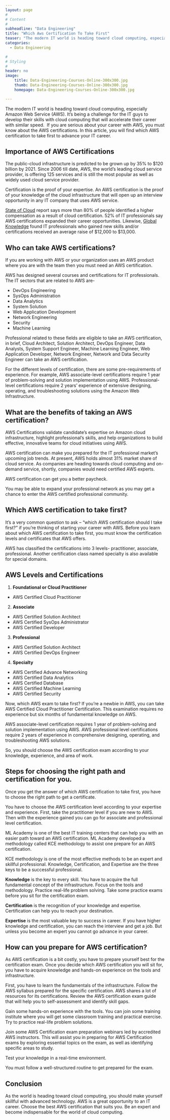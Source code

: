 ```yaml
---
layout: page
#
# Content
#
subheadline: "Data Engineering"
title: "Which Aws Certification To Take First"
teaser: "The modern IT world is heading toward cloud computing, especially Amazon Web Service (AWS). It’s being a challenge for the IT guys to develop their skills with cloud computing that will accelerate their career with similar speed.  If you are serious"
categories:
  - Data Engineering

#
# Styling
#
header: no
image:
    title: Data-Engineering-Courses-Online-300x300.jpg
    thumb: Data-Engineering-Courses-Online-300x300.jpg
    homepage: Data-Engineering-Courses-Online-300x300.jpg

---
```


The modern IT world is heading toward cloud computing, especially Amazon Web Service (AWS). It’s being a challenge for the IT guys to develop their skills with cloud computing that will accelerate their career with similar speed.  If you are serious about your career with AWS, you must know about the AWS certifications. In this article, you will find which AWS certification to take first to advance your IT career.


**Importance of AWS Certifications**
------------------------------------


The public-cloud infrastructure is predicted to be grown up by 35% to $120 billion by 2021. Since 2006 till date, AWS, the world’s leading cloud service provider, is offering 125 services and is still the most popular as well as widely used cloud service provider. 


Certification is the proof of your expertise. An AWS certification is the proof of your knowledge of the cloud infrastructure that will open up an interview opportunity in any IT company that uses AWS service.


[State of Cloud](https://go.acloudguru.com/2020-state-of-cloud-learning-report?ajs_aid=c6a8c1f1-e73b-42f3-a3b2-720e18141cac) report says more than 80% of people identified a higher compensation as a result of cloud certification. 52% of IT professionals say AWS certifications expanded their career opportunities. Likewise, [Global Knowledge](https://www.globalknowledge.com/us-en/resources/resource-library/articles/5-numbers-to-know-in-salary-report-2020/) found IT professionals who gained new skills and/or certifications received an average raise of $12,000 to $13,000.


**Who can take AWS certifications?**
------------------------------------


If you are working with AWS or your organization uses an AWS product where you are with the team then you must need an AWS certification. 


AWS has designed several courses and certifications for IT professionals. The IT sectors that are related to AWS are- 


* DevOps Engineering
* SysOps Administration
* Data Analytics
* System Solution
* Web Application Development
* Network Engineering
* Security
* Machine Learning


Professional related to these fields are eligible to take an AWS certification, in brief, Cloud Architect, Solution Architect, DevOps Engineer, Data Analysts, System Support Engineer, Machine Learning Engineer, Web Application Developer, Network Engineer, Network and Data Security Engineer can take an AWS certification. 


For the different levels of certification, there are some pre-requirements of experience. For example, AWS associate-level certifications require 1 year of problem-solving and solution implementation using AWS. Professional-level certifications require 2 years’ experience of extensive designing, operating, and troubleshooting solutions using the Amazon Web Infrastructure.


**What are the benefits of taking an AWS certification?**
---------------------------------------------------------


AWS Certifications validate candidate’s expertise on Amazon cloud infrastructure, highlight professional’s skills, and help organizations to build effective, innovative teams for cloud initiatives using AWS.


AWS certification can make you prepared for the IT professional market’s upcoming job trends. At present, AWS holds almost 31% market share of cloud service. As companies are heading towards cloud computing and on-demand service, shortly, companies would need certified AWS experts.


AWS certification can get you a better paycheck.


You may be able to expand your professional network as you may get a chance to enter the AWS certified professional community. 


**Which AWS certification to take first?**
------------------------------------------


It’s a very common question to ask – “which AWS certification should I take first?” if you’re thinking of starting your career with AWS. Before you learn about which AWS certification to take first, you must know the certification levels and certificates that AWS offers.


AWS has classified the certifications into 3 levels- practitioner, associate, professional. Another certification class named specialty is also available for special domains.


AWS Levels and Certifications
-----------------------------


1. **Foundational or Cloud Practitioner**


* AWS Certified Cloud Practitioner


2. **Associate**


* AWS Certified Solution Architect
* AWS Certified SysOps Administrator
* AWS Certified Developer


3. **Professional**


* AWS Certified Solution Architect
* AWS Certified DevOps Engineer


4. **Specialty**


* AWS Certified Advance Networking
* AWS Certified Data Analytics
* AWS Certified Database
* AWS Certified Machine Learning
* AWS Certified Security


Now, which AWS exam to take first? If you’re a newbie in AWS, you can take AWS Certified Cloud Practitioner Certification. This examination requires no experience but six months of fundamental knowledge on AWS.


AWS associate-level certification requires 1 year of problem-solving and solution implementation using AWS. AWS professional level certifications require 2 years of experience in comprehensive designing, operating, and troubleshooting AWS solutions.


So, you should choose the AWS certification exam according to your knowledge, experience, and area of work.


**Steps for choosing the right path and certification for you.**
----------------------------------------------------------------


Once you get the answer of which AWS certification to take first, you have to choose the right path to get a certificate. 


You have to choose the AWS certification level according to your expertise and experience. First, take the practitioner level if you are new to AWS. Then with the experience gained you can go for associate and professional level certification. 


ML Academy is one of the best IT training centers that can help you with an easier path toward an AWS certification. ML Academy developed a methodology called KCE methodology to assist one prepare for an AWS certification.


KCE methodology is one of the most effective methods to be an expert and skillful professional. Knowledge, Certification, and Expertise are the three keys to be a successful professional.


**Knowledge** is the key to every skill. You have to acquire the full fundamental concept of the infrastructure. Focus on the tools and methodology. Practice real-life problem solving. Take some practice exams before you sit for the certification exam. 


**Certification** is the recognition of your knowledge and expertise. Certification can help you to reach your destination.


**Expertise** is the most valuable key to success in career. If you have higher knowledge and certification, you can reach the interview and get a job. But unless you become an expert you cannot go advance in your career.


**How can you prepare for AWS certification?**
----------------------------------------------


As AWS certification is a bit costly, you have to prepare yourself best for the certification exam. Once you decide which AWS certification you will sit for, you have to acquire knowledge and hands-on experience on the tools and infrastructure. 


First, you have to learn the fundamentals of the infrastructure. Follow the AWS syllabus prepared for the specific certification. AWS shares a lot of resources for its certifications. Review the AWS certification exam guide that will help you to self-assessment and identify skill gaps.


Gain some hands-on experience with the tools. You can join some training institute where you will get some classroom training and practical exercise. Try to practice real-life problem solutions. 


Join some AWS Certification exam preparation webinars led by accredited AWS instructors. This will assist you in preparing for AWS Certification exams by exploring essential topics on the exam, as well as identifying specific areas to study.


Test your knowledge in a real-time environment.


You must follow a well-structured routine to get prepared for the exam.


**Conclusion**
--------------


As the world is heading toward cloud computing, you should make yourself skillful with advanced technology. AWS is a great opportunity to an IT career. Choose the best AWS certification that suits you. Be an expert and become indispensable for the world of cloud computing.


